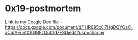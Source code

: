 # 0x19-postmortem
Link to my Google Doc file - https://docs.google.com/document/d/1HR695c0i7HgDQYQsC-aCuIAEunt0103BFzQu01d7FSU/edit?usp=sharing
